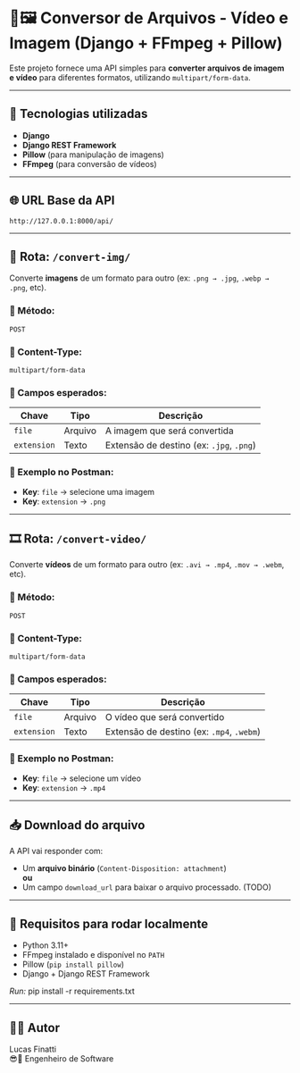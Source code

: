 # 🎥🖼️ Conversor de Arquivos - Vídeo e Imagem (Django + FFmpeg + Pillow)

Este projeto fornece uma API simples para **converter arquivos de imagem e vídeo** para diferentes formatos, utilizando `multipart/form-data`.

---

## 🚀 Tecnologias utilizadas

- **Django**
- **Django REST Framework**
- **Pillow** (para manipulação de imagens)
- **FFmpeg** (para conversão de vídeos)

---

## 🌐 URL Base da API

```
http://127.0.0.1:8000/api/
```

---

## 📸 Rota: `/convert-img/`

Converte **imagens** de um formato para outro (ex: `.png → .jpg`, `.webp → .png`, etc).

### 🔧 Método:
```
POST
```

### 🧾 Content-Type:
```
multipart/form-data
```

### 🧵 Campos esperados:

| Chave       | Tipo     | Descrição                                      |
|-------------|----------|-----------------------------------------------|
| `file`      | Arquivo  | A imagem que será convertida                  |
| `extension` | Texto    | Extensão de destino (ex: `.jpg`, `.png`)      |

### 🧪 Exemplo no Postman:

- **Key**: `file` → selecione uma imagem
- **Key**: `extension` → `.png`

---

## 🎞️ Rota: `/convert-video/`

Converte **vídeos** de um formato para outro (ex: `.avi → .mp4`, `.mov → .webm`, etc).

### 🔧 Método:
```
POST
```

### 🧾 Content-Type:
```
multipart/form-data
```

### 🧵 Campos esperados:

| Chave       | Tipo     | Descrição                                      |
|-------------|----------|-----------------------------------------------|
| `file`      | Arquivo  | O vídeo que será convertido                   |
| `extension` | Texto    | Extensão de destino (ex: `.mp4`, `.webm`)     |

### 🧪 Exemplo no Postman:

- **Key**: `file` → selecione um vídeo
- **Key**: `extension` → `.mp4`

---

## 📥 Download do arquivo

A API vai responder com:
- Um **arquivo binário** (`Content-Disposition: attachment`)  
**ou**
- Um campo `download_url` para baixar o arquivo processado. (TODO)

---

## 🧰 Requisitos para rodar localmente

- Python 3.11+
- FFmpeg instalado e disponível no `PATH`
- Pillow (`pip install pillow`)
- Django + Django REST Framework

*Run:* pip install -r requirements.txt

---

## 👨‍💻 Autor

Lucas Finatti  
😎💼 Engenheiro de Software 
